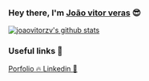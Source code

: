 ### Hey there, I'm [João vitor veras](https://joaovitorzv.github.io/portfolio) 😎
[![joaovitorzv's github stats](https://github-readme-stats.vercel.app/api?username=joaovitorzv&show_icons=true&theme=dracula)](https://github.com/joaovitorzv/)

### Useful links 🔗
<p float="left">
  <a href="https://joaovitorzv.github.io/portfolio/#/">
   Porfolio 🔥
  </a>
  
  <a href="https://www.linkedin.com/in/jo%C3%A3o-vitor-veras-165045186/">
    Linkedin 💼
  </a>
</p>
